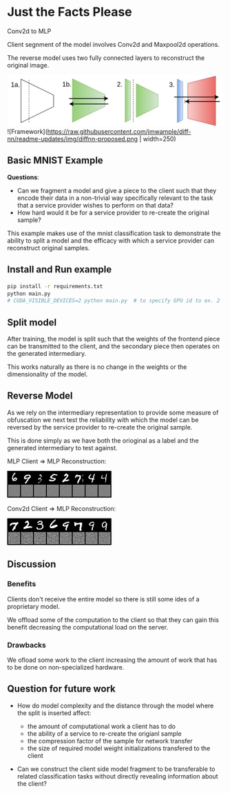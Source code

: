 # Just the Facts Please

Conv2d to MLP

Client segnment of the model involves Conv2d and Maxpool2d operations.

The reverse model uses two fully connected layers to reconstruct the original image.

![Framework](https://raw.githubusercontent.com/jmwample/diff-nn/readme-updates/img/diffnn_framework.png)
![Framework](https://raw.githubusercontent.com/jmwample/diff-nn/readme-updates/img/diffnn-proposed.png | width=250)


## Basic MNIST Example

**Questions**:

* Can we fragment a model and give a piece to the client such that they encode their data in
a non-trivial way specifically relevant to the task that a service provider wishes to perform on that
data?
* How hard would it be for a service provider to re-create the original sample?  

This example makes use of the mnist classification task to demonstrate the ability to split a model
and the efficacy with which a service provider can reconstruct original samples.

## Install and Run example

```bash
pip install -r requirements.txt
python main.py
# CUDA_VISIBLE_DEVICES=2 python main.py  # to specify GPU id to ex. 2
```

## Split model

After training, the model is split such that the weights of the frontend piece can be transmitted to
the client, and the secondary piece then operates on the generated intermediary.

This works naturally as there is no change in the weights or the dimensionality of the model.

## Reverse Model

As we rely on the intermediary representation to provide some measure of obfuscation we next test
the reliability with which the model can be reversed by the service provider to re-create the original
sample.

This is done simply as we have both the orioginal as a label and the generated intermediary to test against.

MLP Client => MLP Reconstruction:

![Framework](https://raw.githubusercontent.com/jmwample/diff-nn/readme-updates/img/reconstruction_10_ll.png)

Conv2d Client => MLP Reconstruction:

![Framework](https://raw.githubusercontent.com/jmwample/diff-nn/readme-updates/img/reconstruction_10_cl.png)

## Discussion

### Benefits

Clients don't receive the entire model so there is still some ides of a proprietary model.

We offload some of the computation to the client so that they can gain this benefit decreasing
the computational load on the server.

### Drawbacks

We ofload some work to the client increasing the amount of work that has to be done on
non-specialized hardware.

## Question for future work

* How do model complexity and the distance through the model where the split is inserted affect:
    - the amount of computational work a client has to do
    - the ability of a service to re-create the origianl sample
    - the compression factor of the sample for network transfer
    - the size of required model weight initializations transfered to the client

* Can we construct the client side model fragment to be transferable to related classification tasks
without directly revealing information about the client?